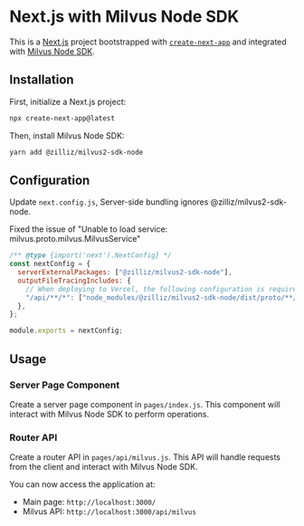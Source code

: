 # Next.js with Milvus Node SDK

This is a [Next.js](https://nextjs.org/) project bootstrapped with [`create-next-app`](https://github.com/vercel/next.js/tree/canary/packages/create-next-app) and integrated with [Milvus Node SDK](https://github.com/milvus-io/milvus-sdk-node).

## Installation

First, initialize a Next.js project:

```bash
npx create-next-app@latest
```

Then, install Milvus Node SDK:

```bash
yarn add @zilliz/milvus2-sdk-node
```

## Configuration

Update `next.config.js`, Server-side bundling ignores @zilliz/milvus2-sdk-node.

Fixed the issue of "Unable to load service: milvus.proto.milvus.MilvusService"

```javascript
/** @type {import('next').NextConfig} */
const nextConfig = {
  serverExternalPackages: ["@zilliz/milvus2-sdk-node"],
  outputFileTracingIncludes: {
    // When deploying to Vercel, the following configuration is required
    "/api/**/*": ["node_modules/@zilliz/milvus2-sdk-node/dist/proto/**/*"],
  },
};

module.exports = nextConfig;
```

## Usage

### Server Page Component

Create a server page component in `pages/index.js`. This component will interact with Milvus Node SDK to perform operations.

### Router API

Create a router API in `pages/api/milvus.js`. This API will handle requests from the client and interact with Milvus Node SDK.

You can now access the application at:

- Main page: `http://localhost:3000/`
- Milvus API: `http://localhost:3000/api/milvus`
